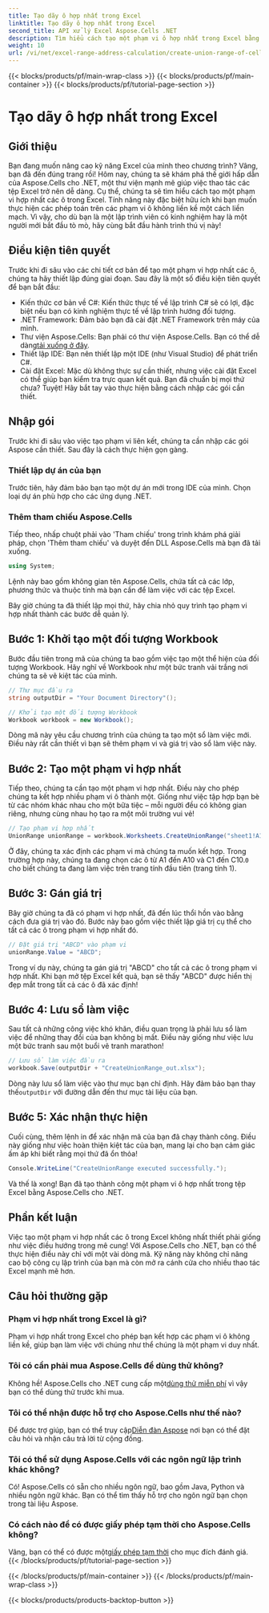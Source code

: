 ```yaml
---
title: Tạo dãy ô hợp nhất trong Excel
linktitle: Tạo dãy ô hợp nhất trong Excel
second_title: API xử lý Excel Aspose.Cells .NET
description: Tìm hiểu cách tạo một phạm vi ô hợp nhất trong Excel bằng Aspose.Cells cho .NET theo các bước đơn giản. Nâng cao kỹ năng Excel của bạn theo chương trình.
weight: 10
url: /vi/net/excel-range-address-calculation/create-union-range-of-cells-in-excel/
---
```


{{< blocks/products/pf/main-wrap-class >}}
{{< blocks/products/pf/main-container >}}
{{< blocks/products/pf/tutorial-page-section >}}

# Tạo dãy ô hợp nhất trong Excel

## Giới thiệu
Bạn đang muốn nâng cao kỹ năng Excel của mình theo chương trình? Vâng, bạn đã đến đúng trang rồi! Hôm nay, chúng ta sẽ khám phá thế giới hấp dẫn của Aspose.Cells cho .NET, một thư viện mạnh mẽ giúp việc thao tác các tệp Excel trở nên dễ dàng. Cụ thể, chúng ta sẽ tìm hiểu cách tạo một phạm vi hợp nhất các ô trong Excel. Tính năng này đặc biệt hữu ích khi bạn muốn thực hiện các phép toán trên các phạm vi ô không liền kề một cách liền mạch. Vì vậy, cho dù bạn là một lập trình viên có kinh nghiệm hay là một người mới bắt đầu tò mò, hãy cùng bắt đầu hành trình thú vị này!
## Điều kiện tiên quyết
Trước khi đi sâu vào các chi tiết cơ bản để tạo một phạm vi hợp nhất các ô, chúng ta hãy thiết lập đúng giai đoạn. Sau đây là một số điều kiện tiên quyết để bạn bắt đầu:
- Kiến thức cơ bản về C#: Kiến thức thực tế về lập trình C# sẽ có lợi, đặc biệt nếu bạn có kinh nghiệm thực tế về lập trình hướng đối tượng.
- .NET Framework: Đảm bảo bạn đã cài đặt .NET Framework trên máy của mình.
-  Thư viện Aspose.Cells: Bạn phải có thư viện Aspose.Cells. Bạn có thể dễ dàng[tải xuống ở đây](https://releases.aspose.com/cells/net/).
- Thiết lập IDE: Bạn nên thiết lập một IDE (như Visual Studio) để phát triển C#.
- Cài đặt Excel: Mặc dù không thực sự cần thiết, nhưng việc cài đặt Excel có thể giúp bạn kiểm tra trực quan kết quả.
Bạn đã chuẩn bị mọi thứ chưa? Tuyệt! Hãy bắt tay vào thực hiện bằng cách nhập các gói cần thiết.
## Nhập gói
Trước khi đi sâu vào việc tạo phạm vi liên kết, chúng ta cần nhập các gói Aspose cần thiết. Sau đây là cách thực hiện gọn gàng.
### Thiết lập dự án của bạn
Trước tiên, hãy đảm bảo bạn tạo một dự án mới trong IDE của mình. Chọn loại dự án phù hợp cho các ứng dụng .NET.
### Thêm tham chiếu Aspose.Cells
Tiếp theo, nhấp chuột phải vào 'Tham chiếu' trong trình khám phá giải pháp, chọn 'Thêm tham chiếu' và duyệt đến DLL Aspose.Cells mà bạn đã tải xuống. 
```csharp
using System;
```
Lệnh này bao gồm không gian tên Aspose.Cells, chứa tất cả các lớp, phương thức và thuộc tính mà bạn cần để làm việc với các tệp Excel.

Bây giờ chúng ta đã thiết lập mọi thứ, hãy chia nhỏ quy trình tạo phạm vi hợp nhất thành các bước dễ quản lý.
## Bước 1: Khởi tạo một đối tượng Workbook
Bước đầu tiên trong mã của chúng ta bao gồm việc tạo một thể hiện của đối tượng Workbook. Hãy nghĩ về Workbook như một bức tranh vải trắng nơi chúng ta sẽ vẽ kiệt tác của mình.
```csharp
// Thư mục đầu ra
string outputDir = "Your Document Directory"();

// Khởi tạo một đối tượng Workbook
Workbook workbook = new Workbook();
```
Dòng mã này yêu cầu chương trình của chúng ta tạo một sổ làm việc mới. Điều này rất cần thiết vì bạn sẽ thêm phạm vi và giá trị vào sổ làm việc này.
## Bước 2: Tạo một phạm vi hợp nhất
Tiếp theo, chúng ta cần tạo một phạm vi hợp nhất. Điều này cho phép chúng ta kết hợp nhiều phạm vi ô thành một. Giống như việc tập hợp bạn bè từ các nhóm khác nhau cho một bữa tiệc – mỗi người đều có không gian riêng, nhưng cùng nhau họ tạo ra một môi trường vui vẻ!
```csharp
// Tạo phạm vi hợp nhất
UnionRange unionRange = workbook.Worksheets.CreateUnionRange("sheet1!A1:A10,sheet1!C1:C10", 0);
```
 Ở đây, chúng ta xác định các phạm vi mà chúng ta muốn kết hợp. Trong trường hợp này, chúng ta đang chọn các ô từ A1 đến A10 và C1 đến C10.`0` cho biết chúng ta đang làm việc trên trang tính đầu tiên (trang tính 1).
## Bước 3: Gán giá trị
Bây giờ chúng ta đã có phạm vi hợp nhất, đã đến lúc thổi hồn vào bằng cách đưa giá trị vào đó. Bước này bao gồm việc thiết lập giá trị cụ thể cho tất cả các ô trong phạm vi hợp nhất đó.
```csharp
// Đặt giá trị "ABCD" vào phạm vi
unionRange.Value = "ABCD";
```
Trong ví dụ này, chúng ta gán giá trị "ABCD" cho tất cả các ô trong phạm vi hợp nhất. Khi bạn mở tệp Excel kết quả, bạn sẽ thấy "ABCD" được hiển thị đẹp mắt trong tất cả các ô đã xác định!
## Bước 4: Lưu sổ làm việc
Sau tất cả những công việc khó khăn, điều quan trọng là phải lưu sổ làm việc để những thay đổi của bạn không bị mất. Điều này giống như việc lưu một bức tranh sau một buổi vẽ tranh marathon!
```csharp
// Lưu sổ làm việc đầu ra
workbook.Save(outputDir + "CreateUnionRange_out.xlsx");
```
 Dòng này lưu sổ làm việc vào thư mục bạn chỉ định. Hãy đảm bảo bạn thay thế`outputDir` với đường dẫn đến thư mục tài liệu của bạn. 
## Bước 5: Xác nhận thực hiện
Cuối cùng, thêm lệnh in để xác nhận mã của bạn đã chạy thành công. Điều này giống như việc hoàn thiện kiệt tác của bạn, mang lại cho bạn cảm giác ấm áp khi biết rằng mọi thứ đã ổn thỏa!
```csharp
Console.WriteLine("CreateUnionRange executed successfully.");
```
Và thế là xong! Bạn đã tạo thành công một phạm vi ô hợp nhất trong tệp Excel bằng Aspose.Cells cho .NET.
## Phần kết luận
Việc tạo một phạm vi hợp nhất các ô trong Excel không nhất thiết phải giống như việc điều hướng trong mê cung! Với Aspose.Cells cho .NET, bạn có thể thực hiện điều này chỉ với một vài dòng mã. Kỹ năng này không chỉ nâng cao bộ công cụ lập trình của bạn mà còn mở ra cánh cửa cho nhiều thao tác Excel mạnh mẽ hơn. 

## Câu hỏi thường gặp
### Phạm vi hợp nhất trong Excel là gì?
Phạm vi hợp nhất trong Excel cho phép bạn kết hợp các phạm vi ô không liền kề, giúp bạn làm việc với chúng như thể chúng là một phạm vi duy nhất.
### Tôi có cần phải mua Aspose.Cells để dùng thử không?
 Không hề! Aspose.Cells cho .NET cung cấp một[dùng thử miễn phí](https://releases.aspose.com/) vì vậy bạn có thể dùng thử trước khi mua.
### Tôi có thể nhận được hỗ trợ cho Aspose.Cells như thế nào?
 Để được trợ giúp, bạn có thể truy cập[Diễn đàn Aspose](https://forum.aspose.com/c/cells/9) nơi bạn có thể đặt câu hỏi và nhận câu trả lời từ cộng đồng.
### Tôi có thể sử dụng Aspose.Cells với các ngôn ngữ lập trình khác không?
Có! Aspose.Cells có sẵn cho nhiều ngôn ngữ, bao gồm Java, Python và nhiều ngôn ngữ khác. Bạn có thể tìm thấy hỗ trợ cho ngôn ngữ bạn chọn trong tài liệu Aspose.
### Có cách nào để có được giấy phép tạm thời cho Aspose.Cells không?
 Vâng, bạn có thể có được một[giấy phép tạm thời](https://purchase.aspose.com/temporary-license/) cho mục đích đánh giá.
{{< /blocks/products/pf/tutorial-page-section >}}

{{< /blocks/products/pf/main-container >}}
{{< /blocks/products/pf/main-wrap-class >}}

{{< blocks/products/products-backtop-button >}}
